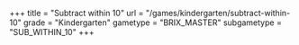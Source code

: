 +++
title = "Subtract within 10"
url = "/games/kindergarten/subtract-within-10"
grade = "Kindergarten"
gametype = "BRIX_MASTER"
subgametype = "SUB_WITHIN_10"
+++